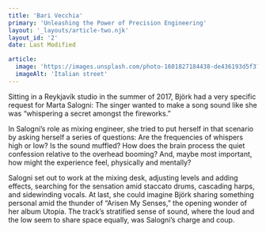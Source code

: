 ```yaml
---
title: 'Bari Vecchia'
primary: 'Unleashing the Power of Precision Engineering'
layout: '_layouts/article-two.njk' 
layout_id: '2'
date: Last Modified

article:
  image: 'https://images.unsplash.com/photo-1601827184438-de436193d5f3?ixlib=rb-4.0.3&ixid=M3wxMjA3fDB8MHxwaG90by1wYWdlfHx8fGVufDB8fHx8fA%3D%3D&auto=format&fit=crop&w=2140&q=80'
  imageAlt: 'Italian street'
---
```


Sitting in a Reykjavík studio in the summer of 2017, Björk had a very specific request for Marta Salogni: The singer wanted to make a song sound like she was “whispering a secret amongst the fireworks.”

In Salogni’s role as mixing engineer, she tried to put herself in that scenario by asking herself a series of questions: Are the frequencies of whispers high or low? Is the sound muffled? How does the brain process the quiet confession relative to the overhead booming? And, maybe most important, how might the experience feel, physically and mentally?

Salogni set out to work at the mixing desk, adjusting levels and adding effects, searching for the sensation amid staccato drums, cascading harps, and sidewinding vocals. At last, she could imagine Björk sharing something personal amid the thunder of “Arisen My Senses,” the opening wonder of her album Utopia. The track’s stratified sense of sound, where the loud and the low seem to share space equally, was Salogni’s charge and coup.